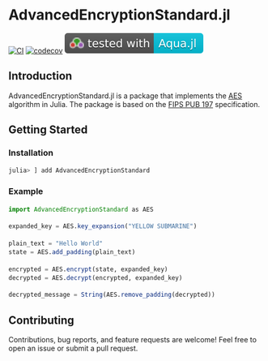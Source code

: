 # AdvancedEncryptionStandard.jl

[![CI](https://github.com/raphasampaio/AdvancedEncryptionStandard.jl/actions/workflows/CI.yml/badge.svg)](https://github.com/raphasampaio/AdvancedEncryptionStandard.jl/actions/workflows/CI.yml)
[![codecov](https://codecov.io/gh/raphasampaio/AdvancedEncryptionStandard.jl/graph/badge.svg?token=FPKzhDwSAB)](https://codecov.io/gh/raphasampaio/AdvancedEncryptionStandard.jl)
[![Aqua](https://raw.githubusercontent.com/JuliaTesting/Aqua.jl/master/badge.svg)](https://github.com/JuliaTesting/Aqua.jl)

## Introduction

AdvancedEncryptionStandard.jl is a package that implements the [AES](https://en.wikipedia.org/wiki/Advanced_Encryption_Standard) algorithm in Julia. The package is based on the [FIPS PUB 197](https://nvlpubs.nist.gov/nistpubs/FIPS/NIST.FIPS.197.pdf) specification.

## Getting Started

### Installation

```julia
julia> ] add AdvancedEncryptionStandard
```

### Example

```julia
import AdvancedEncryptionStandard as AES

expanded_key = AES.key_expansion("YELLOW SUBMARINE")

plain_text = "Hello World"
state = AES.add_padding(plain_text)

encrypted = AES.encrypt(state, expanded_key)
decrypted = AES.decrypt(encrypted, expanded_key)

decrypted_message = String(AES.remove_padding(decrypted))
```

## Contributing

Contributions, bug reports, and feature requests are welcome! Feel free to open an issue or submit a pull request.
